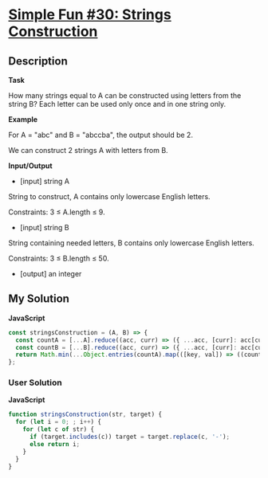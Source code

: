 # [Simple Fun #30: Strings Construction]()

## Description

**Task**

How many strings equal to A can be constructed using letters from the string B? Each letter can be used only once and in one string only.

**Example**

For A = "abc" and B = "abccba", the output should be 2.

We can construct 2 strings A with letters from B.

**Input/Output**

- [input] string A

String to construct, A contains only lowercase English letters.

Constraints: 3 ≤ A.length ≤ 9.

- [input] string B

String containing needed letters, B contains only lowercase English letters.

Constraints: 3 ≤ B.length ≤ 50.

- [output] an integer

## My Solution

**JavaScript**

```js
const stringsConstruction = (A, B) => {
  const countA = [...A].reduce((acc, curr) => ({ ...acc, [curr]: acc[curr] + 1 || 1 }), {});
  const countB = [...B].reduce((acc, curr) => ({ ...acc, [curr]: acc[curr] + 1 || 1 }), {});
  return Math.min(...Object.entries(countA).map(([key, val]) => ((countB[key] || 0) / val) ^ 0));
};
```

### User Solution

**JavaScript**

```js
function stringsConstruction(str, target) {
  for (let i = 0; ; i++) {
    for (let c of str) {
      if (target.includes(c)) target = target.replace(c, '-');
      else return i;
    }
  }
}
```
